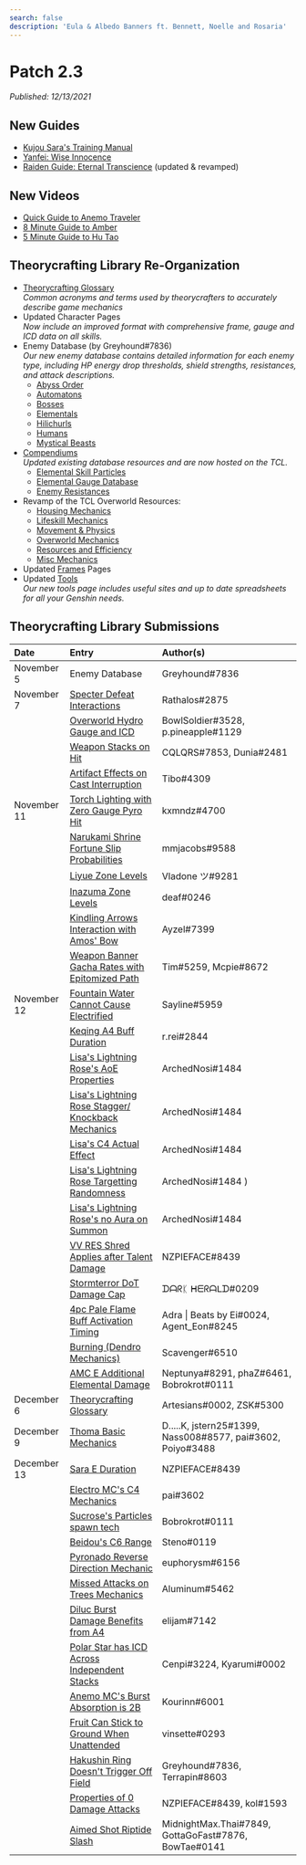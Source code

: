 ```yaml
---
search: false
description: 'Eula & Albedo Banners ft. Bennett, Noelle and Rosaria'
---
```


# Patch 2.3
*Published: 12/13/2021*

## New Guides
* [Kujou Sara's Training Manual](https://keqingmains.com/sara/)
* [Yanfei: Wise Innocence](https://keqingmains.com/yanfei/)
* [Raiden Guide: Eternal Transcience](https://keqingmains.com/raiden/) (updated & revamped)

## New Videos
* [Quick Guide to Anemo Traveler](https://www.youtube.com/watch?v=H4Y6y7JJsvM&t=20s)
* [8 Minute Guide to Amber](https://www.youtube.com/watch?v=QW40leHPgJ8)
* [5 Minute Guide to Hu Tao](https://www.youtube.com/watch?v=l6YJTXkgXdM)

## Theorycrafting Library Re-Organization

* [Theorycrafting Glossary](../theorycrafting.md)  
*Common acronyms and terms used by theorycrafters to accurately describe game mechanics*
* Updated Character Pages  
*Now include an improved format with comprehensive frame, gauge and ICD data on all skills.*
* Enemy Database (by Greyhound\#7836)  
*Our new enemy database contains detailed information for each enemy type, including HP energy drop thresholds, shield strengths, resistances, and attack descriptions.*
  * [Abyss Order](../enemy-data/abyss-order)
  * [Automatons](../enemy-data/automatons)
  * [Bosses](../enemy-data/bosses)
  * [Elementals](../enemy-data/elementals)
  * [Hilichurls](../enemy-data/hilichurls)
  * [Humans](../enemy-data/humans)
  * [Mystical Beasts](../enemy-data/mystical-beasts)
* [Compendiums](../resources/compendiums)  
*Updated existing database resources and are now hosted on the TCL.*
  * [Elemental Skill Particles](../resources/compendiums/elemental-skill-particles.md)
  * [Elemental Gauge Database](../resources/compendiums/elemental-gauges.md)
  * [Enemy Resistances](../resources/compendiums/enemy-resistances.md)
* Revamp of the TCL Overworld Resources:
  * [Housing Mechanics](../general-mechanics/housing.md)
  * [Lifeskill Mechanics](../general-mechanics/lifeskills.md)
  * [Movement & Physics](../general-mechanics/movement-and-physics.md)
  * [Overworld Mechanics](../general-mechanics/overworld.md)
  * [Resources and Efficiency](../general-mechanics/resources-and-efficiency.md)
  * [Misc Mechanics](../general-mechanics/miscellaneous-entries.md)
* Updated [Frames](../combat-mechanics/frames.md) Pages
* Updated [Tools](../resources/tools.md)  
*Our new tools page includes useful sites and up to date spreadsheets for all your Genshin needs.*



## Theorycrafting Library Submissions

| Date | Entry | Author\(s\) |
| :--- | :--- | :--- |
| November 5 | Enemy Database | Greyhound\#7836 |
| November 7 | [Specter Defeat Interactions](../evidence/combat-mechanics/enemy-mechanics/enemy-interactions.md#specter-defeat-interaction) | Rathalos#2875 
| | [Overworld Hydro Gauge and ICD](../evidence/general-mechanics/overworld.md#overworld-hydro-gauge-and-icd) | BowlSoldier\#3528, p.pineapple\#1129 |
| | [Weapon Stacks on Hit](../evidence/equipment/weapons.md#weapon-stacks-on-hit) | CQLQRS\#7853, Dunia\#2481 |
| | [Artifact Effects on Cast Interruption](../evidence/equipment/artifacts.md#artifact-effects-on-cast-interruption) | Tibo\#4309 |
| November 11 | [Torch Lighting with Zero Gauge Pyro Hit](../evidence/general-mechanics/overworld.md#torch-lighting-with-zero-gauge-pyro-hits) | kxmndz\#4700 |
| | [Narukami Shrine Fortune Slip Probabilities](../evidence/general-mechanics/miscellaneous-entries.md#narukami-shrine-fortune-slip-probabilities) | mmjacobs\#9588 |
| | [Liyue Zone Levels](../evidence/general-mechanics/overworld.md#liyue) | Vladone ツ\#9281 |
| | [Inazuma Zone Levels](../evidence/general-mechanics/overworld.md#inazuma) | deaf\#0246 |
| | [Kindling Arrows Interaction with Amos' Bow](../evidence/characters/pyro/yoimiya.md#kindling-arrows-interaction-with-amos-bow) | Ayzel\#7399 |
| | [Weapon Banner Gacha Rates with Epitomized Path](../evidence/general-mechanics/gacha.md#weapon-banner-gacha-rates-with-epitomized-path) | Tim\#5259, Mcpie\#8672 |
| November 12 | [Fountain Water Cannot Cause Electrified](../evidence/general-mechanics/overworld.md#fountain-water-cannot-cause-electrified) | Sayline\#5959 |
| | [Keqing A4 Buff Duration](../evidence/characters/electro/keqing.md#a4-crit-rate-and-er-buff-duration) | r.rei\#2844 |
| | [Lisa's Lightning Rose's AoE Properties](../evidence/characters/electro/lisa.md#lightning-rose-has-limited-quadratic-properties-and-impact-aoe) | ArchedNosi\#1484 |
| | [Lisa's Lightning Rose Stagger/<br />Knockback Mechanics](../evidence/characters/electro/lisa.md#lisas-lightning-rose-stagger-knockback-mechanics) | ArchedNosi\#1484 |
| | [Lisa's C4 Actual Effect](../evidence/characters/electro/lisa.md#c4-description-and-actual-effects-are-miscommunicated) | ArchedNosi\#1484 |
| | [Lisa's Lightning Rose Targetting Randomness](../evidence/characters/electro/lisa.md#lisas-lightning-rose-is-random-when-targeting-entities-+-total-count) | ArchedNosi\#1484 )
| | [Lisa's Lightning Rose's no Aura on Summon](../evidence/characters/electro/lisa.md#lightning-roses-initial-summon-damage-does-not-apply-electro-aura) | ArchedNosi\#1484 |
| | [VV RES Shred Applies after Talent Damage](../evidence/equipment/artifacts.md#vv-res-shred-applies-after-talent-damage) | NZPIEFACE\#8439 |
| | [Stormterror DoT Damage Cap](../evidence/combat-mechanics/enemy-mechanics/enemy-interactions.md#stormterror-dot-damage-cap) | ᗪᗩᖇᛕ ᕼᗴᖇᗩᒪᗪ\#0209 |
| | [4pc Pale Flame Buff Activation Timing](../evidence/equipment/artifacts.md#4pc-pale-flame-buff-activation-timing) | Adra \| Beats by Ei\#0024, Agent_Eon\#8245 |
| | [Burning \(Dendro Mechanics\)](../evidence/combat-mechanics/elemental-effects/transformative-reactions.md#burning) | Scavenger\#6510 |
| | [AMC E Additional Elemental Damage](../evidence/characters/anemo/traveler-anemo.md#amc-e-additional-elemental-damage) | Neptunya\#8291, phaZ\#6461, Bobrokrot\#0111 |
| December 6 | [Theorycrafting Glossary](../theorycrafting.md) | Artesians\#0002, ZSK\#5300 |
| December 9 | [Thoma Basic Mechanics](../evidence/characters/pyro/thoma.md#basic-thoma-mechanics) | D.....K, jstern25\#1399, Nass008\#8577, pai\#3602, Poiyo\#3488
| December 13 | [Sara E Duration](../evidence/characters/electro/sara.md#skill-mechanics-1) | NZPIEFACE\#8439 |
| | [Electro MC's C4 Mechanics](../evidence/characters/electro/traveler-electro.md#c4-fickle-cloudstrike) | pai\#3602 |
| | [Sucrose's Particles spawn tech](../evidence/characters/anemo/sucrose.md#sucroses-particles-spawn-on-the-direction-shes-facing) | Bobrokrot\#0111 |
| | [Beidou's C6 Range](../evidence/characters/electro/beidou.md#beidous-c6-range-is-extremely-short) | Steno\#0119 |
| | [Pyronado Reverse Direction Mechanic](../evidence/characters/pyro/xiangling.md#pyronado-reverse-direction-mechanic) | euphorysm\#6156 |
| | [Missed Attacks on Trees Mechanics](../evidence/general-mechanics/resources-and-efficiency.md#missed-attacks-still-mark-trees-for-unholy-harvesting) | Aluminum\#5462 |
| | [Diluc Burst Damage Benefits from A4](../evidence/characters/pyro/diluc.md#diluc-burst-damage-benefits-from-a4) | elijam\#7142 |
| | [Polar Star has ICD Across Independent Stacks](../evidence/equipment/weapons.md#polar-star-has-icd-across-independent-stacks) | Cenpi\#3224, Kyarumi\#0002 |
| | [Anemo MC's Burst Absorption is 2B](../evidence/characters/anemo/traveler-anemo.md#anemo-mcs-burst-absorption-is-2b) | Kourinn\#6001 |
| | [Fruit Can Stick to Ground When Unattended](../evidence/general-mechanics/miscellaneous-entries.md#fruit-can-stick-to-ground-when-left-unattended) | vinsette\#0293 |
| | [Hakushin Ring Doesn't Trigger Off Field](../evidence/equipment/weapons.md#hakushin-ring-doesnt-trigger-off-field) | Greyhound\#7836, Terrapin\#8603 | 
| | [Properties of 0 Damage Attacks](../evidence/combat-mechanics/damage/other/zero-damage-attacks.md#properties-of-0-damage-attacks) | NZPIEFACE\#8439, kol\#1593 |
| | [Aimed Shot Riptide Slash](../evidence/characters/hydro/tartaglia.md#aimed-shot-riptide-slash) | MidnightMax.Thai\#7849, GottaGoFast\#7876, BowTae\#0141 | 
